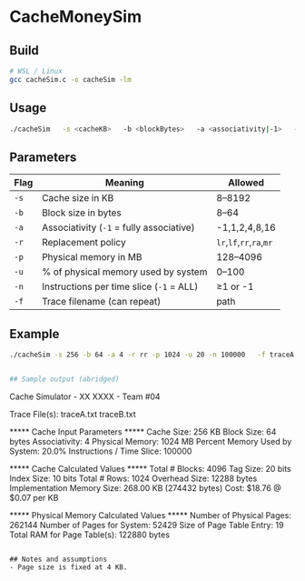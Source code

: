 # CacheMoneySim

## Build
```bash
# WSL / Linux
gcc cacheSim.c -o cacheSim -lm
```

## Usage
```bash
./cacheSim   -s <cacheKB>   -b <blockBytes>   -a <associativity|-1>   -r <lr|lf|rr|ra|mr>   -p <physMB>   -u <systemMemPercent>   -n <instructionsPerSlice|-1>   -f <trace1> [-f <trace2> ...]
```


## Parameters
| Flag | Meaning | Allowed |
|---|---|---|
| `-s` | Cache size in KB | 8–8192 |
| `-b` | Block size in bytes | 8–64 |
| `-a` | Associativity (`-1` = fully associative) | -1,1,2,4,8,16 |
| `-r` | Replacement policy | `lr`,`lf`,`rr`,`ra`,`mr` |
| `-p` | Physical memory in MB | 128–4096 |
| `-u` | % of physical memory used by system | 0–100 |
| `-n` | Instructions per time slice (`-1` = ALL) | ≥1 or -1 |
| `-f` | Trace filename (can repeat) | path |


## Example
```bash
./cacheSim -s 256 -b 64 -a 4 -r rr -p 1024 -u 20 -n 100000   -f traceA.txt -f traceB.txt


## Sample output (abridged)
```
Cache Simulator - XX XXXX - Team #04

Trace File(s):
        traceA.txt
        traceB.txt

***** Cache Input Parameters *****
Cache Size:                      256 KB
Block Size:                      64 bytes
Associativity:                   4
Physical Memory:                 1024 MB
Percent Memory Used by System:   20.0%
Instructions / Time Slice:       100000

***** Cache Calculated Values *****
Total # Blocks:                  4096
Tag Size:                        20 bits
Index Size:                      10 bits
Total # Rows:                    1024
Overhead Size:                   12288 bytes
Implementation Memory Size:      268.00 KB  (274432 bytes)
Cost:                            $18.76 @ $0.07 per KB

***** Physical Memory Calculated Values *****
Number of Physical Pages:        262144
Number of Pages for System:      52429
Size of Page Table Entry:        19
Total RAM for Page Table(s):     122880 bytes
```

## Notes and assumptions
- Page size is fixed at 4 KB. 

